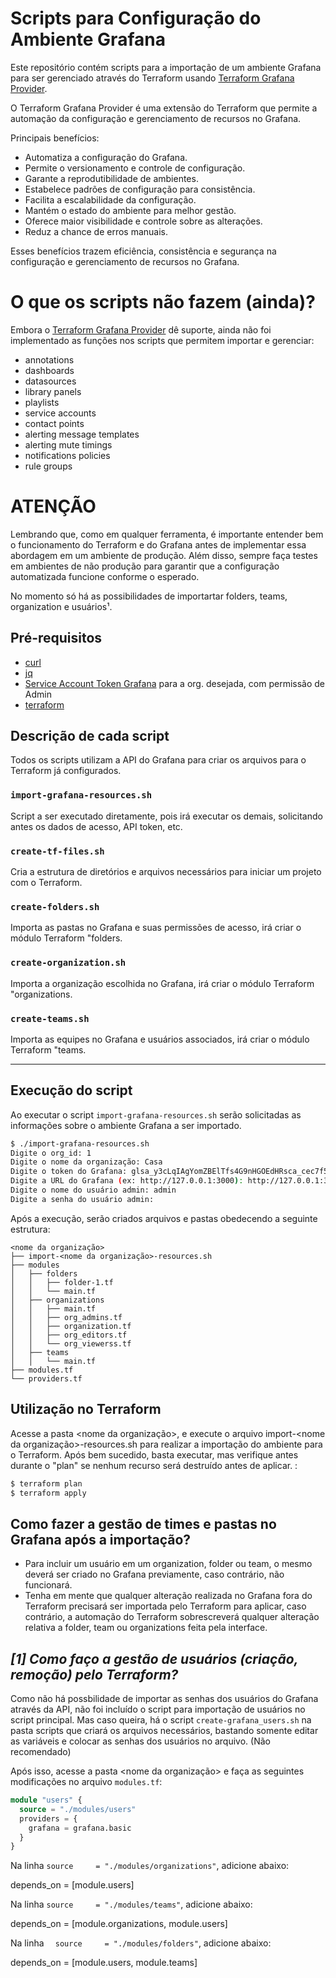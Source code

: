 # Scripts para Configuração do Ambiente Grafana

Este repositório contém scripts para a importação de um ambiente Grafana para ser gerenciado através do Terraform usando [Terraform Grafana Provider](https://registry.terraform.io/providers/grafana/grafana/2.5.0).

O Terraform Grafana Provider é uma extensão do Terraform que permite a automação da configuração e gerenciamento de recursos no Grafana.

Principais benefícios:

- Automatiza a configuração do Grafana.
- Permite o versionamento e controle de configuração.
- Garante a reprodutibilidade de ambientes.
- Estabelece padrões de configuração para consistência.
- Facilita a escalabilidade da configuração.
- Mantém o estado do ambiente para melhor gestão.
- Oferece maior visibilidade e controle sobre as alterações.
- Reduz a chance de erros manuais.

Esses benefícios trazem eficiência, consistência e segurança na configuração e gerenciamento de recursos no Grafana.

# O que os scripts não fazem (ainda)?

Embora o [Terraform Grafana Provider](https://registry.terraform.io/providers/grafana/grafana/2.5.0) dê suporte, ainda não foi implementado as funções nos scripts que permitem importar e gerenciar:

- annotations
- dashboards
- datasources
- library panels
- playlists
- service accounts
- contact points
- alerting message templates
- alerting mute timings
- notifications policies
- rule groups

# ATENÇÃO

Lembrando que, como em qualquer ferramenta, é importante entender bem o funcionamento do Terraform e do Grafana antes de implementar essa abordagem em um ambiente de produção. Além disso, sempre faça testes em ambientes de não produção para garantir que a configuração automatizada funcione conforme o esperado.

No momento só há as possibilidades de importartar folders, teams, organization e usuários¹.

## Pré-requisitos

- [curl](https://curl.se/)
- [jq](https://jqlang.github.io/jq/)
- [Service Account Token Grafana](https://grafana.com/docs/grafana/latest/developers/http_api/create-api-tokens-for-org/) para a org. desejada, com permissão de Admin
- [terraform](https://developer.hashicorp.com/terraform/downloads?product_intent=terraform)

## Descrição de cada script

Todos os scripts utilizam a API do Grafana para criar os arquivos para o Terraform já configurados.

### `import-grafana-resources.sh`

Script a ser executado diretamente, pois irá executar os demais, solicitando antes os dados de acesso, API token, etc.

### `create-tf-files.sh`

Cria a estrutura de diretórios e arquivos necessários para iniciar um projeto com o Terraform.

### `create-folders.sh`

Importa as pastas no Grafana e suas permissões de acesso, irá criar o módulo Terraform "folders.

### `create-organization.sh`

Importa a organização escolhida no Grafana, irá criar o módulo Terraform "organizations.

### `create-teams.sh`

Importa as equipes no Grafana e usuários associados, irá criar o módulo Terraform "teams.

---

## Execução do script

Ao executar o script `import-grafana-resources.sh` serão solicitadas as informações sobre o ambiente Grafana a ser importado.

```bash
$ ./import-grafana-resources.sh
Digite o org_id: 1
Digite o nome da organização: Casa
Digite o token do Grafana: glsa_y3cLqIAgYomZBElTfs4G9nHGOEdHRsca_cec7f570
Digite a URL do Grafana (ex: http://127.0.0.1:3000): http://127.0.0.1:3000
Digite o nome do usuário admin: admin
Digite a senha do usuário admin:
```

Após a execução, serão criados arquivos e pastas obedecendo a seguinte estrutura:

```
<nome da organização>
├── import-<nome da organização>-resources.sh
├── modules
│   ├── folders
│   │   ├── folder-1.tf
│   │   └── main.tf
│   ├── organizations
│   │   ├── main.tf
│   │   ├── org_admins.tf
│   │   ├── organization.tf
│   │   ├── org_editors.tf
│   │   └── org_viewerss.tf
│   ├── teams
│   │   └── main.tf
├── modules.tf
└── providers.tf
```

## Utilização no Terraform

Acesse a pasta <nome da organização>, e execute o arquivo import-<nome da organização>-resources.sh para realizar a importação do ambiente para o Terraform. Após bem sucedido, basta executar, mas verifique antes durante o "plan" se nenhum recurso será destruído antes de aplicar.
:

```bash
$ terraform plan
$ terraform apply
```

## Como fazer a gestão de times e pastas no Grafana após a importação?

- Para incluir um usuário em um organization, folder ou team, o mesmo deverá ser criado no Grafana previamente, caso contrário, não funcionará.
- Tenha em mente que qualquer alteração realizada no Grafana fora do Terraform precisará ser importada pelo Terraform para aplicar, caso contrário, a automação do Terraform sobrescreverá qualquer alteração relativa a folder, team ou organizations feita pela interface.

## _[1] Como faço a gestão de usuários (criação, remoção) pelo Terraform?_

Como não há possbilidade de importar as senhas dos usuários do Grafana através da API, não foi incluído o script para importação de usuários no script principal. Mas caso queira, há o script `create-grafana_users.sh` na pasta scripts que criará os arquivos necessários, bastando somente editar as variáveis e colocar as senhas dos usuários no arquivo. (Não recomendado)

Após isso, acesse a pasta <nome da organização> e faça as seguintes modificações no arquivo `modules.tf`:

```terraform
module "users" {
  source = "./modules/users"
  providers = {
    grafana = grafana.basic
  }
}
```

Na linha `source     = "./modules/organizations"`, adicione abaixo:

depends_on = [module.users]

Na linha `source     = "./modules/teams"`, adicione abaixo:

depends_on = [module.organizations, module.users]

Na linha `  source     = "./modules/folders"`, adicione abaixo:

depends_on = [module.users, module.teams]
